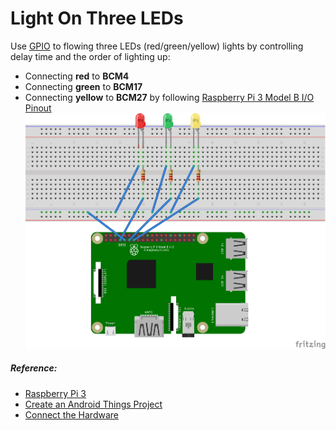 # Light On Three LEDs
Use [GPIO](https://developer.android.com/things/sdk/pio/gpio.html) to flowing three LEDs (red/green/yellow) lights by controlling delay time and the order of lighting up: 
  - Connecting **red** to **BCM4**
  - Connecting **green** to **BCM17**
  - Connecting **yellow** to **BCM27**
by following [Raspberry Pi 3 Model B I/O Pinout](https://developer.android.com/things/hardware/raspberrypi-io.html)
![Schematics for Raspberry Pi 3](ThreeLedsLightOn/ThreeLedsLightOn.png)

##### Reference:
- [Raspberry Pi 3](https://developer.android.com/things/hardware/raspberrypi.html)
- [Create an Android Things Project](https://developer.android.com/things/training/first-device/create-studio-project.html)
- [Connect the Hardware](https://developer.android.com/things/training/first-device/connect-hardware.html)
